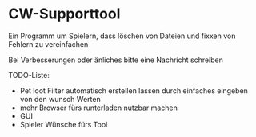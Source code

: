 # CW-Supporttool
Ein Programm um Spielern, dass löschen von Dateien und fixxen von Fehlern zu vereinfachen

Bei Verbesserungen oder änliches bitte eine Nachricht schreiben

TODO-Liste:
- Pet loot Filter automatisch erstellen lassen durch einfaches eingeben von den wunsch Werten
- mehr Browser fürs runterladen nutzbar machen
- GUI
- Spieler Wünsche fürs Tool
